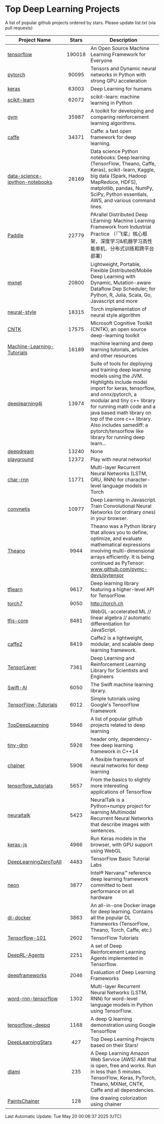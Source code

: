 # Top Deep Learning Projects
A list of popular github projects ordered by stars.
Please update list.txt (via pull requests)

|Project Name| Stars | Description |
| ---------- |:-----:| ----------- |
| [tensorflow](https://github.com/tensorflow/tensorflow) | 190018 | An Open Source Machine Learning Framework for Everyone |
| [pytorch](https://github.com/pytorch/pytorch) | 90095 | Tensors and Dynamic neural networks in Python with strong GPU acceleration |
| [keras](https://github.com/keras-team/keras) | 63003 | Deep Learning for humans |
| [scikit-learn](https://github.com/scikit-learn/scikit-learn) | 62072 | scikit-learn: machine learning in Python |
| [gym](https://github.com/openai/gym) | 35987 | A toolkit for developing and comparing reinforcement learning algorithms. |
| [caffe](https://github.com/BVLC/caffe) | 34371 | Caffe: a fast open framework for deep learning. |
| [data-science-ipython-notebooks](https://github.com/donnemartin/data-science-ipython-notebooks) | 28169 | Data science Python notebooks: Deep learning (TensorFlow, Theano, Caffe, Keras), scikit-learn, Kaggle, big data (Spark, Hadoop MapReduce, HDFS), matplotlib, pandas, NumPy, SciPy, Python essentials, AWS, and various command lines. |
| [Paddle](https://github.com/PaddlePaddle/Paddle) | 22779 | PArallel Distributed Deep LEarning: Machine Learning Framework from Industrial Practice （『飞桨』核心框架，深度学习&机器学习高性能单机、分布式训练和跨平台部署） |
| [mxnet](https://github.com/apache/mxnet) | 20800 | Lightweight, Portable, Flexible Distributed/Mobile Deep Learning with Dynamic, Mutation-aware Dataflow Dep Scheduler; for Python, R, Julia, Scala, Go, Javascript and more |
| [neural-style](https://github.com/jcjohnson/neural-style) | 18315 | Torch implementation of neural style algorithm |
| [CNTK](https://github.com/microsoft/CNTK) | 17575 | Microsoft Cognitive Toolkit (CNTK), an open source deep-learning toolkit |
| [Machine-Learning-Tutorials](https://github.com/ujjwalkarn/Machine-Learning-Tutorials) | 16189 | machine learning and deep learning tutorials, articles and other resources  |
| [deeplearning4j](https://github.com/deeplearning4j/deeplearning4j) | 13974 | Suite of tools for deploying and training deep learning models using the JVM. Highlights include model import for keras, tensorflow, and onnx/pytorch, a modular and tiny c++ library for running math code and a java based math library on top of the core c++ library. Also includes samediff: a pytorch/tensorflow like library for running deep learn... |
| [deepdream](https://github.com/google/deepdream) | 13240 | None |
| [playground](https://github.com/tensorflow/playground) | 12372 | Play with neural networks! |
| [char-rnn](https://github.com/karpathy/char-rnn) | 11771 | Multi-layer Recurrent Neural Networks (LSTM, GRU, RNN) for character-level language models in Torch |
| [convnetjs](https://github.com/karpathy/convnetjs) | 10977 | Deep Learning in Javascript. Train Convolutional Neural Networks (or ordinary ones) in your browser. |
| [Theano](https://github.com/Theano/Theano) | 9944 | Theano was a Python library that allows you to define, optimize, and evaluate mathematical expressions involving multi-dimensional arrays efficiently. It is being continued as PyTensor: www.github.com/pymc-devs/pytensor |
| [tflearn](https://github.com/tflearn/tflearn) | 9617 | Deep learning library featuring a higher-level API for TensorFlow. |
| [torch7](https://github.com/torch/torch7) | 9050 | http://torch.ch |
| [tfjs-core](https://github.com/tensorflow/tfjs-core) | 8481 | WebGL-accelerated ML // linear algebra // automatic differentiation for JavaScript. |
| [caffe2](https://github.com/facebookarchive/caffe2) | 8419 | Caffe2 is a lightweight, modular, and scalable deep learning framework. |
| [TensorLayer](https://github.com/tensorlayer/TensorLayer) | 7361 | Deep Learning and Reinforcement Learning Library for Scientists and Engineers  |
| [Swift-AI](https://github.com/Swift-AI/Swift-AI) | 6050 | The Swift machine learning library. |
| [TensorFlow-Tutorials](https://github.com/nlintz/TensorFlow-Tutorials) | 6012 | Simple tutorials using Google's TensorFlow Framework |
| [TopDeepLearning](https://github.com/aymericdamien/TopDeepLearning) | 5946 | A list of popular github projects related to deep learning |
| [tiny-dnn](https://github.com/tiny-dnn/tiny-dnn) | 5926 | header only, dependency-free deep learning framework in C++14 |
| [chainer](https://github.com/chainer/chainer) | 5906 | A flexible framework of neural networks for deep learning |
| [tensorflow_tutorials](https://github.com/pkmital/tensorflow_tutorials) | 5657 | From the basics to slightly more interesting applications of Tensorflow |
| [neuraltalk](https://github.com/karpathy/neuraltalk) | 5423 | NeuralTalk is a Python+numpy project for learning Multimodal Recurrent Neural Networks that describe images with sentences. |
| [keras-js](https://github.com/transcranial/keras-js) | 4966 | Run Keras models in the browser, with GPU support using WebGL |
| [DeepLearningZeroToAll](https://github.com/hunkim/DeepLearningZeroToAll) | 4483 | TensorFlow Basic Tutorial Labs |
| [neon](https://github.com/NervanaSystems/neon) | 3877 | Intel® Nervana™ reference deep learning framework committed to best performance on all hardware |
| [dl-docker](https://github.com/floydhub/dl-docker) | 3863 | An all-in-one Docker image for deep learning. Contains all the popular DL frameworks (TensorFlow, Theano, Torch, Caffe, etc.) |
| [Tensorflow-101](https://github.com/sjchoi86/Tensorflow-101) | 2602 | TensorFlow Tutorials |
| [DeepRL-Agents](https://github.com/awjuliani/DeepRL-Agents) | 2251 | A set of Deep Reinforcement Learning Agents implemented in Tensorflow. |
| [deepframeworks](https://github.com/zer0n/deepframeworks) | 2046 | Evaluation of Deep Learning Frameworks |
| [word-rnn-tensorflow](https://github.com/hunkim/word-rnn-tensorflow) | 1302 | Multi-layer Recurrent Neural Networks (LSTM, RNN) for word-level language models in Python using TensorFlow. |
| [tensorflow-deepq](https://github.com/siemanko/tensorflow-deepq) | 1168 | A deep Q learning demonstration using Google Tensorflow |
| [DeepLearningStars](https://github.com/hunkim/DeepLearningStars) | 427 | Top Deep Learning Projects based on their Stars! |
| [dlami](https://github.com/ritchieng/dlami) | 235 | A Deep Learning Amazon Web Service (AWS) AMI that is open, free and works. Run in less than 5 minutes. TensorFlow, Keras, PyTorch, Theano, MXNet, CNTK, Caffe and all dependencies. |
| [PaintsChainer](https://github.com/taizan/PaintsChainer) | 128 | line drawing colorization using chainer |

Last Automatic Update: Tue May 20 00:06:37 2025 (UTC)
